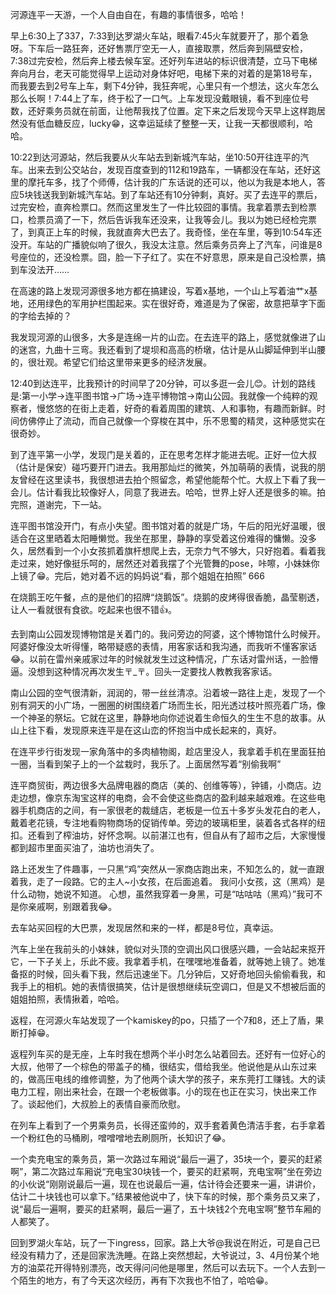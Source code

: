 河源连平一天游，一个人自由自在，有趣的事情很多，哈哈！


早上6:30上了337，7:33到达罗湖火车站，眼看7:45火车就要开了，那个着急呀。下车后一路狂奔，还好售票厅空无一人，直接取票，然后奔到隔壁安检，7:38过完安检，然后奔上楼去候车室。还好列车进站的标识很清楚，立马下电梯奔向月台，老天可能觉得早上运动对身体好吧，电梯下来的对着的是第18号车，而我要去到2号车上车，剩下4分钟，我狂奔呢，心里只有一个想法，这火车怎么那么长啊！7:44上了车，终于松了一口气。上车发现没戴眼镜，看不到座位号数，还好乘务员就在前面，让他帮我找了位置。定下来之后发现今天早上这样跑居然没有低血糖反应，lucky😁，这幸运延续了整整一天，让我一天都很顺利，哈哈。


10:22到达河源站，然后我要从火车站去到新城汽车站，坐10:50开往连平的汽车。出来去到公交站台，发现百度查到的112和19路车，一辆都没在车站，还好这里的摩托车多，找了个师傅，估计我的广东话说的还可以，他以为我是本地人，答应5块钱送我到新城汽车站。到了车站还有10分钟剩，真好。买了去连平的票后，过完安检，直奔检票口。然而这里发生了一件比较囧的事情。我拿着票去到检票口，检票员滴了一下，然后告诉我车还没来，让我等会儿。我以为她已经检完票了，到真正上车的时候，我就直奔大巴去了。我奇怪，坐在车里，等到10:54车还没开。车站的广播貌似响了很久，我没太注意。然后乘务员奔上了汽车，问谁是8号座位的，还没检票。囧，脸一下子红了。实在不好意思，原来是自己没检票，搞到车没法开……


在高速的路上发现河源很多地方都在搞建设，写着x基地，一个山上写着油艹x基地，还用绿色的军用护栏围起来。实在很好奇，难道是为了保密，故意把草字下面的字给去掉的？

我发现河源的山很多，大多是连绵一片的山峦。在去连平的路上，感觉就像进了山的迷宫，九曲十三弯。我还看到了堤坝和高高的桥墩，估计是从山脚延伸到半山腰的，很壮观。希望它们给这里带来更多的经济发展。

12:40到达连平，比我预计的时间早了20分钟，可以多逛一会儿😊。计划的路线是:第一小学->连平图书馆->广场->连平博物馆->南山公园。我就像一个纯粹的观察者，慢悠悠的在街上走着，好奇的看着周围的建筑、人和事物，有趣而新鲜。时间仿佛停止了流动，而自己就像一个穿梭在其中，乐不思蜀的精灵，这种感觉实在很奇妙。


到了连平第一小学，发现门是关着的，正在思考怎样才能进去呢。正好一位大叔（估计是保安）碰巧要开门进去。我用那灿烂的微笑，外加萌萌的表情，说我的朋友曾经在这里读书，我很想进去拍个照留念，希望他能帮个忙。大叔上下看了我一会儿。估计看我比较像好人，同意了我进去。哈哈，世界上好人还是很多的嘛。拍完照，道谢完，下一站。


连平图书馆没开门，有点小失望。图书馆对着的就是广场，午后的阳光好温暖，很适合在这里晒着太阳睡懒觉。我坐在那里，静静的享受着这份难得的慵懒。没多久，居然看到一个小女孩抓着旗杆想爬上去，无奈力气不够大，只好抱着。看着我走过来，她好像挺乐呵的，居然还对着我摆了个光管舞的pose，咔嚓，小妹妹你上镜了😁。完后，她对着不远的妈妈说“看，那个姐姐在拍照” 666


在烧鹅王吃午餐，点的是他们的招牌“烧鹅饭”。烧鹅的皮烤得很香脆，晶莹剔透，让人一看就很有食欲。吃起来也很不错👍。


去到南山公园发现博物馆是关着门的。我问旁边的阿婆，这个博物馆什么时候开。阿婆好像没太听得懂，略带疑惑的表情，用客家话和我沟通，而我听不懂客家话😂。以前在雷州亲戚家过年的时候就发生过这种情况，广东话对雷州话，一脸懵逼。没想到这种情况再次发生〒_〒。回头一定要找人教教我客家话。


南山公园的空气很清新，润润的，带一丝丝清凉。沿着坡一路往上走，发现了一个别有洞天的小广场，一圈圈的树围绕着广场而生长，阳光透过枝叶照亮着广场，像一个神圣的祭坛。它就在这里，静静地向你述说着生命恒久的生生不息的故事。从山上往下看，发现原来连平是在这山峦的怀抱当中成长起来的，真好。


在连平步行街发现一家角落中的多肉植物阁，趁店里没人，我拿着手机在里面狂拍一圈，当看到架子上的一个盆栽时，我乐了。上面居然写着“别偷我啊”


连平商贸街，两边很多大品牌电器的商店（美的、创维等等），钟铺，小商店。边走边想，像京东淘宝这样的电商，会不会使这些商店的盈利越来越艰难。在这些电器手机商店的之间，有一家很老的裁缝店，老板是一位五十多岁头发花白的老人，戴着老花镜，专注地看购物商场的促销传单。旁边的玻璃柜里，装着各式各样的纽扣。还看到了榨油坊，好怀念啊。以前湛江也有，但自从有了超市之后，大家慢慢都到超市里面买油了，油坊也消失了。


路上还发生了件趣事，一只黑“鸡”突然从一家商店跑出来，不知怎么的，就一直跟着我，走了一段路。它的主人~小女孩，在后面追着。 我问小女孩，这（黑鸡）是什么动物，她说不知道。 心想，虽然我穿着一身黑，可是“咕咕咕（黑鸡）”我可不是你亲戚啊，别跟着我😂。


去车站买回程的大巴票，发现居然和来的一样，都是8号位，真幸运。


汽车上坐在我前头的小妹妹，貌似对头顶的空调出风口很感兴趣，一会站起来抠开它，一下子关上，乐此不疲。我拿着手机，在嘿嘿地准备着，就等她上镜了。她准备抠的时候，回头看下我，然后迅速坐下。几分钟后，又好奇地回头偷偷看我，和我手上的相机。她的表情很搞笑，估计是很想继续玩空调口，但是又不想被后面的姐姐拍照，表情揪着，哈哈。

返程，在河源火车站发现了一个kamiskey的po，只插了一个7和8，还上了盾，果断打掉😁。

返程列车买的是无座，上车时我在想两个半小时怎么站着回去。还好有一位好心的大叔，他带了一个棕色的带盖子的桶，很结实，借给我坐。他说他是从山东过来的，做高压电线的维修调整，为了他两个读大学的孩子，来东莞打工赚钱。大的读电力工程，刚出来社会，在跟一个老板做事。小的现在也正在实习，快出来工作了。谈起他们，大叔脸上的表情自豪而欣慰。

在列车上看到了一个男乘务员，长得还蛮帅的，双手套着黄色清洁手套，右手拿着一个粉红色的马桶刷，噌噌噌地去刷厕所，长知识了😂。

一个卖充电宝的乘务员，第一次路过车厢说“最后一遍了，35块一个，要买的赶紧啊”，第二次路过车厢说“充电宝30块钱一个，要买的赶紧啊，充电宝啊”坐在旁边的小伙说“刚刚说最后一遍，现在也说最后一遍，估计待会还要来一遍，讲讲价，估计二十块钱也可以拿下。”结果被他说中了，快下车的时候，那个乘务员又来了，说“最后一遍啊，要买的赶紧啊，最后一遍了，五十块钱2个充电宝啊”整节车厢的人都笑了。

回到罗湖火车站，玩了一下ingress，回家。路上大爷@我说在附近，可是自己已经没有精力了，还是回家洗洗睡。在路上突然想起，大爷说过，3、4月份某个地方的油菜花开得特别漂亮，改天得问问他是哪里，然后可以去玩下。一个人去到一个陌生的地方，有了今天这次经历，再有下次我也不怕了，哈哈😁。